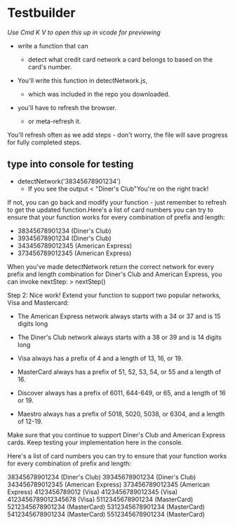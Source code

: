 # Testbuilder
*Use Cmd K V to open this up in vcode for previewing*
*  write a function that can 
    * detect what credit card network a card belongs to based on the card's number. 
* You'll write this function in detectNetwork.js,
    *  which was included in the repo you downloaded.

 * you'll have to refresh the browser. 
    * or meta-refresh it.
 
 You'll refresh often as we add steps - don't worry, the file will save progress for fully completed steps. 
 ## type into console for testing
  * detectNetwork('38345678901234')
    *  If you see the output < "Diner's Club"You're on the right track! 
  
  If not, you can go back and modify your function - just remember to refresh to get the updated function.Here's a list of card numbers you can try to ensure that your function works for every combination of prefix and length: 
  * 38345678901234 (Diner's Club)
  * 39345678901234 (Diner's Club)
  * 343456789012345 (American Express)
  * 373456789012345 (American Express)
  
  When you've made detectNetwork return the correct network for every prefix and length combination for Diner's Club and American Express, you can invoke nextStep: > nextStep()

Step 2:
Nice work! Extend your function to support two popular networks, Visa and Mastercard:

* The American Express network always starts with a 34 or 37 and is 15 digits long

* The Diner's Club network always starts with a 38 or 39 and is 14 digits long

* Visa always has a prefix of 4 and a length of 13, 16, or 19.

* MasterCard always has a prefix of 51, 52, 53, 54, or 55 and a length of 16.

* Discover always has a prefix of 6011, 644-649, or 65, and a length of 16 or 19.
* Maestro always has a prefix of 5018, 5020, 5038, or 6304, and a length of 12-19.

Make sure that you continue to support Diner's Club and American Express cards. Keep testing your implementation here in the console.

Here's a list of card numbers you can try to ensure that your function works for every combination of prefix and length: 

38345678901234 (Diner's Club)
39345678901234 (Diner's Club)
343456789012345 (American Express)
373456789012345 (American Express)
4123456789012 (Visa)
4123456789012345 (Visa)
4123456789012345678 (Visa)
5112345678901234 (MasterCard)
5212345678901234 (MasterCard)
5312345678901234 (MasterCard)
5412345678901234 (MasterCard)
5512345678901234 (MasterCard)
